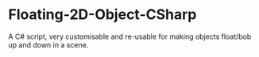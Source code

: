 # Floating-2D-Object-CSharp
A C# script, very customisable and re-usable for making objects float/bob up and down in a scene.
